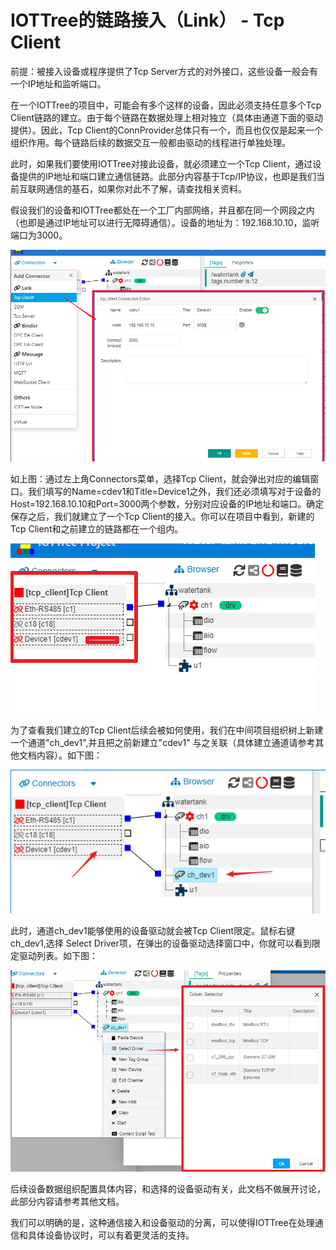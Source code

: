 IOTTree的链路接入（Link） - Tcp Client
==


前提：被接入设备或程序提供了Tcp Server方式的对外接口，这些设备一般会有一个IP地址和监听端口。

在一个IOTTree的项目中，可能会有多个这样的设备，因此必须支持任意多个Tcp Client链路的建立。由于每个链路在数据处理上相对独立（具体由通道下面的驱动提供）。因此，Tcp
Client的ConnProvider总体只有一个，而且也仅仅是起来一个组织作用。每个链路后续的数据交互一般都由驱动的线程进行单独处理。

此时，如果我们要使用IOTTree对接此设备，就必须建立一个Tcp
Client，通过设备提供的IP地址和端口建立通信链路。此部分内容基于Tcp/IP协议，也即是我们当前互联网通信的基石，如果你对此不了解，请查找相关资料。

假设我们的设备和IOTTree都处在一个工厂内部网络，并且都在同一个网段之内（也即是通过IP地址可以进行无障碍通信）。设备的地址为：192.168.10.10，监听端口为3000。



<img src="../img/conn/c004.png">


如上图：通过左上角Connectors菜单，选择Tcp
Client，就会弹出对应的编辑窗口。我们填写的Name=cdev1和Title=Device1之外，我们还必须填写对于设备的Host=192.168.10.10和Port=3000两个参数，分别对应设备的IP地址和端口。确定保存之后，我们就建立了一个Tcp
Client的接入。你可以在项目中看到，新建的Tcp Client和之前建立的链路都在一个组内。



<img src="../img/conn/c005.png">


为了查看我们建立的Tcp Client后续会被如何使用，我们在中间项目组织树上新建一个通道"ch_dev1",并且把之前新建立"cdev1"
与之关联（具体建立通道请参考其他文档内容）。如下图：



<img src="../img/conn/c006.png">


此时，通道ch_dev1能够使用的设备驱动就会被Tcp Client限定。鼠标右键ch_dev1,选择 Select
Driver项，在弹出的设备驱动选择窗口中，你就可以看到限定驱动列表。如下图：



<img src="../img/conn/c007.png">


后续设备数据组织配置具体内容，和选择的设备驱动有关，此文档不做展开讨论，此部分内容请参考其他文档。

我们可以明确的是，这种通信接入和设备驱动的分离，可以使得IOTTree在处理通信和具体设备协议时，可以有着更灵活的支持。



